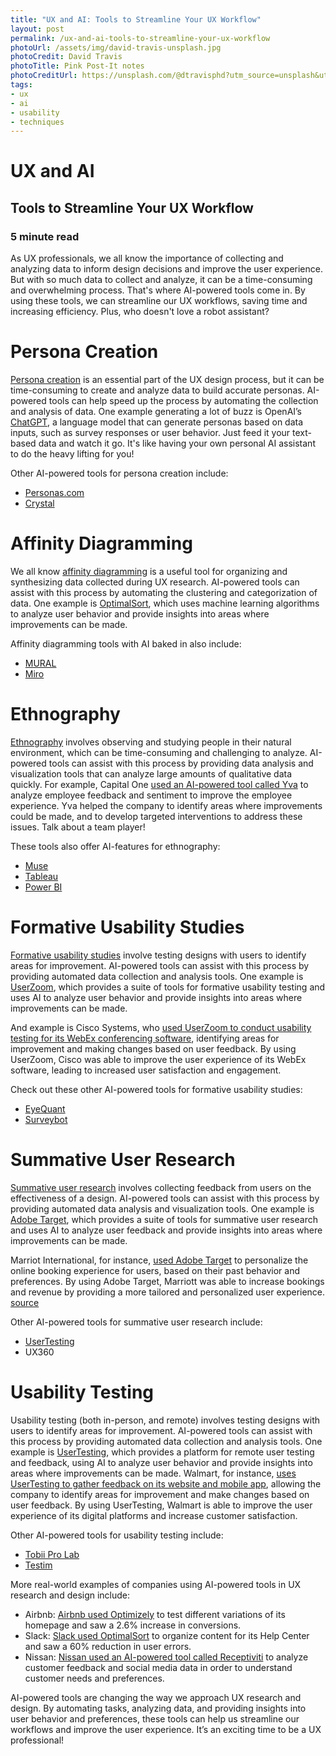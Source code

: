 ```yaml
---
title: "UX and AI: Tools to Streamline Your UX Workflow"
layout: post
permalink: /ux-and-ai-tools-to-streamline-your-ux-workflow
photoUrl: /assets/img/david-travis-unsplash.jpg
photoCredit: David Travis
photoTitle: Pink Post-It notes
photoCreditUrl: https://unsplash.com/@dtravisphd?utm_source=unsplash&utm_medium=referral&utm_content=creditCopyText
tags:
- ux
- ai
- usability
- techniques
---
```


# UX and AI

## Tools to Streamline Your UX Workflow

### 5 minute read

As UX professionals, we all know the importance of collecting and analyzing data to inform design decisions and improve the user experience. But with so much data to collect and analyze, it can be a time-consuming and overwhelming process. That's where AI-powered tools come in. By using these tools, we can streamline our UX workflows, saving time and increasing efficiency. Plus, who doesn't love a robot assistant?

# Persona Creation
[Persona creation](https://www.uxdesigninstitute.com/blog/what-are-ux-personas/) is an essential part of the UX design process, but it can be time-consuming to create and analyze data to build accurate personas. AI-powered tools can help speed up the process by automating the collection and analysis of data. One example generating a lot of buzz is OpenAI’s [ChatGPT](https://openai.com/), a language model that can generate personas based on data inputs, such as survey responses or user behavior. Just feed it your text-based data and watch it go. It's like having your own personal AI assistant to do the heavy lifting for you!

Other AI-powered tools for persona creation include:
*  [Personas.com](https://personas.com/) 
*  [Crystal](https://www.crystalknows.com/) 

# Affinity Diagramming
We all know [affinity diagramming](https://www.usertesting.com/blog/affinity-mapping) is a useful tool for organizing and synthesizing data collected during UX research. AI-powered tools can assist with this process by automating the clustering and categorization of data. One example is [OptimalSort](https://www.optimalworkshop.com/optimalsort/), which uses machine learning algorithms to analyze user behavior and provide insights into areas where improvements can be made.

Affinity diagramming tools with AI baked in also include:
*  [MURAL](https://www.mural.co/) 
*  [Miro](https://miro.com/) 

# Ethnography
[Ethnography](https://uxplanet.org/ethnography-and-user-research-a59820d8f595) involves observing and studying people in their natural environment, which can be time-consuming and challenging to analyze. AI-powered tools can assist with this process by providing data analysis and visualization tools that can analyze large amounts of qualitative data quickly. For example, Capital One [used an AI-powered tool called Yva](https://www.yva.ai/2020/06/16/case-study-capital-one/) to analyze employee feedback and sentiment to improve the employee experience. Yva helped the company to identify areas where improvements could be made, and to develop targeted interventions to address these issues. Talk about a team player!

These tools also offer AI-features for ethnography:
*  [Muse](https://choosemuse.com/) 
*  [Tableau](https://www.tableau.com/) 
*  [Power BI](https://powerbi.microsoft.com/) 

# Formative Usability Studies
[Formative usability studies](http://www.drwtod.com/formative-summative-usability) involve testing designs with users to identify areas for improvement. AI-powered tools can assist with this process by providing automated data collection and analysis tools. One example is [UserZoom](https://www.userzoom.com/), which provides a suite of tools for formative usability testing and uses AI to analyze user behavior and provide insights into areas where improvements can be made.

And example is Cisco Systems, who [used UserZoom to conduct usability testing for its WebEx conferencing software](https://www.userzoom.com/case-study/cisco/), identifying areas for improvement and making changes based on user feedback. By using UserZoom, Cisco was able to improve the user experience of its WebEx software, leading to increased user satisfaction and engagement.  

Check out these other AI-powered tools for formative usability studies:
*  [EyeQuant](https://www.eyequant.com/) 
*  [Surveybot](https://surveybot.io/) 

# Summative User Research
[Summative user research](http://www.drwtod.com/formative-summative-usability) involves collecting feedback from users on the effectiveness of a design. AI-powered tools can assist with this process by providing automated data analysis and visualization tools. One example is [Adobe Target](https://www.adobe.com/marketing/target.html), which provides a suite of tools for summative user research and uses AI to analyze user feedback and provide insights into areas where improvements can be made.

Marriot International, for instance, [used Adobe Target](https://www.adobe.com/content/dam/acom/en/customer-success/pdfs/marriott-success-story.pdf) to personalize the online booking experience for users, based on their past behavior and preferences. By using Adobe Target, Marriott was able to increase bookings and revenue by providing a more tailored and personalized user experience.  [source](https://www.adobe.com/content/dam/acom/en/customer-success/pdfs/marriott-success-story.pdf) 

Other AI-powered tools for summative user research include:
*  [UserTesting](https://www.usertesting.com/) 
*  UX360

# Usability Testing
Usability testing (both in-person, and remote) involves testing designs with users to identify areas for improvement. AI-powered tools can assist with this process by providing automated data collection and analysis tools. One example is [UserTesting](https://usertesting.com/), which provides a platform for remote user testing and feedback, using AI to analyze user behavior and provide insights into areas where improvements can be made. Walmart, for instance, [uses UserTesting to gather feedback on its website and mobile app](https://www.usertesting.com/case-studies/walmart), allowing the company to identify areas for improvement and make changes based on user feedback. By using UserTesting, Walmart is able to improve the user experience of its digital platforms and increase customer satisfaction.

Other AI-powered tools for usability testing include:
* [Tobii Pro Lab](https://www.tobii.com/products/software/behavior-research-software/tobii-pro-lab)
* [Testim](https://www.testim.io/)

More real-world examples of companies using AI-powered tools in UX research and design include:

* Airbnb: [Airbnb used Optimizely](https://www.optimizely.com/customers/airbnb/) to test different variations of its homepage and saw a 2.6% increase in conversions. 
* Slack: [Slack used OptimalSort](https://www.optimalworkshop.com/customers/slack) to organize content for its Help Center and saw a 60% reduction in user errors. 
* Nissan: [Nissan used an AI-powered tool called Receptiviti](https://receptiviti.com/case-study/nissan/) to analyze customer feedback and social media data in order to understand customer needs and preferences. 

AI-powered tools are changing the way we approach UX research and design. By automating tasks, analyzing data, and providing insights into user behavior and preferences, these tools can help us streamline our workflows and improve the user experience. It’s an exciting time to be a UX professional!

